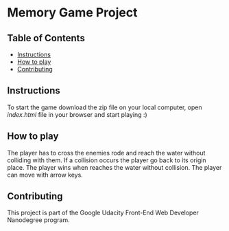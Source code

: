 # Memory Game Project

## Table of Contents

* [Instructions](#instructions)
* [How to play](#how-to-play)
* [Contributing](#contributing)

## Instructions

To start the game download the zip file on your local computer, open _index.html_ file in your browser and start playing :)


## How to play

The player has to cross the enemies rode and reach the water without colliding with them. If a collision occurs the player go back to its origin place. The player wins when reaches the water without collision. The player can move with arrow keys.



## Contributing

This project is part of the Google Udacity Front-End Web Developer Nanodegree program.

